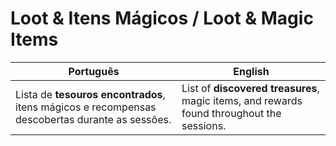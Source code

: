 
# Loot & Itens Mágicos / Loot & Magic Items


| Português | English |
|-----------|---------|
| Lista de **tesouros encontrados**, itens mágicos e recompensas descobertas durante as sessões. | List of **discovered treasures**, magic items, and rewards found throughout the sessions. |


















